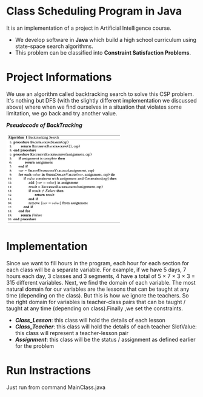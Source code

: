 # Class Scheduling Program in Java

It is an implementation of a project in Artificial Intelligence course.
- We develop software in **Java**  which build a high school curriculum using state-space search algorithms.
- This problem can be classified into **Constraint Satisfaction Problems**.

# Project Informations

We use an algorithm called backtracking search to solve this CSP problem. It's nothing but DFS (with the slightly different
implementation we discussed above) where when we find ourselves in a situation that violates some limitation, we go back and
try another value.

**_Pseudocode of BackTracking_**

<img src="fig1.jpg" width="300" align="center"> 

# Implementation 

Since we want to fill hours in the program, each hour for each section for each class will be a separate variable. For example, if we have 5 days, 7 hours each day, 3 classes and 3 segments, 4 have a total of 5 × 7 × 3 × 3 = 315 different variables. Next, we find the domain of each variable. The most natural domain for our variables are the lessons that can be taught at any time (depending on the class). But this is how we ignore the teachers. So the right domain for variables is teacher-class pairs that can be taught / taught at any time (depending on class).Finally ,we set the constraints.

- **_Class_Lesson_**: this class will hold the details of each lesson
- **_Class_Teacher_**: this class will hold the details of each teacher SlotValue: this class will represent a teacher-lesson pair
- **_Assignment_**: this class will be the status / assignment as defined earlier for the problem

# Run Instractions

Just run from command MainClass.java 


